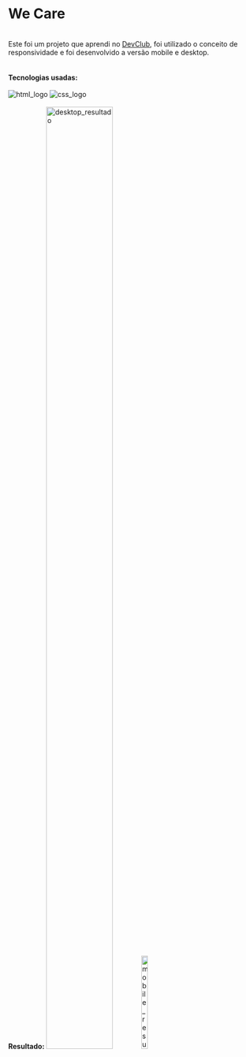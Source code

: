 <h1>We Care</h1>
<br>
Este foi um projeto que aprendi no <a href="https://rodolfomori.com.br/devclub">DevClub</a>, foi utilizado o conceito de responsividade e
foi desenvolvido a versão mobile e desktop.
<br>
<br>
<br>
<strong>Tecnologias usadas:</strong>
<br>
<br>
<div style="display: inline-block">
<img src="https://camo.githubusercontent.com/bfe6a48836e87b13a16f1f56f88fee428475c2ac29247992ec9b8bcc7154f881/68747470733a2f2f696d672e736869656c64732e696f2f62616467652f48544d4c352d4533344632363f7374796c653d666f722d7468652d6261646765266c6f676f3d68746d6c35266c6f676f436f6c6f723d7768697465" alt="html_logo"/> <img src="https://camo.githubusercontent.com/472c222e8f240a48ae51cd9b082a1b857be809dcd851a25150890c2da50c13a5/68747470733a2f2f696d672e736869656c64732e696f2f62616467652f435353332d3135373242363f7374796c653d666f722d7468652d6261646765266c6f676f3d63737333266c6f676f436f6c6f723d7768697465" alt="css_logo"/>
</div>
<br>
<br>
<strong>Resultado:</strong>
<div style="display: inline-block">
<img src="https://github.com/devcarlosfilho/project2-responsive-we-care-linha-comando/blob/master/assets/desktop_result.png" alt="desktop_resultado" width="70%"/><img src="https://github.com/devcarlosfilho/project2-responsive-we-care-linha-comando/blob/master/assets/mobile_result.png" alt="mobile_resultado" width="22%"/>
</div>
